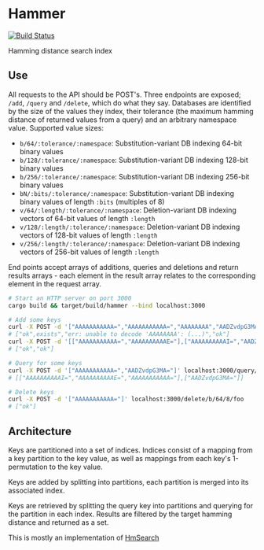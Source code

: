 # Hammer

[![Build Status](https://travis-ci.org/kerinin/hammer.svg?branch=master)](https://travis-ci.org/kerinin/hammer)

Hamming distance search index

## Use

All requests to the API should be POST's.  Three endpoints are exposed; `/add`,
`/query` and `/delete`, which do what they say.  Databases are identified by the
size of the values they index, their tolerance (the maximum hamming distance of
returned values from a query) and an arbitrary namespace value.  Supported value
sizes:

* `b/64/:tolerance/:namespace`: Substitution-variant DB indexing 64-bit binary values
* `b/128/:tolerance/:namespace`: Substitution-variant DB indexing 128-bit binary values
* `b/256/:tolerance/:namespace`: Substitution-variant DB indexing 256-bit binary values
* `bN/:bits/:tolerance/:namespace`: Substitution-variant DB indexing binary
  values of length `:bits` (multiples of 8)
* `v/64/:length/:tolerance/:namespace`: Deletion-variant DB indexing vectors of
   64-bit values of length `:length`
* `v/128/:length/:tolerance/:namespace`: Deletion-variant DB indexing vectors of
   128-bit values of length `:length`
* `v/256/:length/:tolerance/:namespace`: Deletion-variant DB indexing vectors of
   256-bit values of length `:length`

End points accept arrays of additions, queries and deletions and return results
arrays - each element in the result array relates to the corresponding element
in the request array.

```sh
# Start an HTTP server on port 3000
cargo build && target/build/hammer --bind localhost:3000

# Add some keys
curl -X POST -d '["AAAAAAAAAAA=","AAAAAAAAAAA=","AAAAAAAA","AADZvdpG3MA="]' localhost:3000/add/b/64/8/foo
# ["ok",exists","err: unable to decode 'AAAAAAAA': (...)","ok"]
curl -X POST -d '[["AAAAAAAAAAA=","AAAAAAAAAAE="],["AAAAAAAAAAI=","AADZvdpG3MA="]]' localhost:3000/add/v/64/2/8/foo
# ["ok","ok"]

# Query for some keys
curl -X POST -d '["AAAAAAAAAAA=","AADZvdpG3MA="]' localhost:3000/query/b/64/8/foo
# [["AAAAAAAAAAI=","AAAAAAAAAAE=","AAAAAAAAAAA="],["AADZvdpG3MA="]]

# Delete keys
curl -X POST -d '["AAAAAAAAAAA="]' localhost:3000/delete/b/64/8/foo
# ["ok"]
```

## Architecture

Keys are partitioned into a set of indices.  Indices consist of a mapping from a
key partition to the key value, as well as mappings from each key's
1-permutation to the key value.  

Keys are added by splitting into partitions, each partition is merged into its
associated index.

Keys are retrieved by splitting the query key into partitions and querying for
the partition in each index.  Results are filtered by the target hamming
distance and returned as a set.

This is mostly an implementation of
[HmSearch](http://www.cse.unsw.edu.au/~weiw/files/SSDBM13-HmSearch-Final.pdf)

